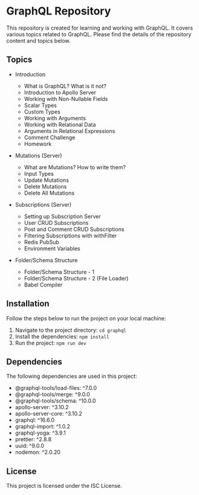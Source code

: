 # GraphQL Repository

This repository is created for learning and working with GraphQL. It covers various topics related to GraphQL. Please find the details of the repository content and topics below.

## Topics

- Introduction
  - What is GraphQL? What is it not?
  - Introduction to Apollo Server
  - Working with Non-Nullable Fields
  - Scalar Types
  - Custom Types
  - Working with Arguments
  - Working with Relational Data
  - Arguments in Relational Expressions
  - Comment Challenge
  - Homework

- Mutations (Server)
  - What are Mutations? How to write them?
  - Input Types
  - Update Mutations
  - Delete Mutations
  - Delete All Mutations

- Subscriptions (Server)
  - Setting up Subscription Server
  - User CRUD Subscriptions
  - Post and Comment CRUD Subscriptions
  - Filtering Subscriptions with withFilter
  - Redis PubSub
  - Environment Variables

- Folder/Schema Structure
  - Folder/Schema Structure - 1
  - Folder/Schema Structure - 2 (File Loader)
  - Babel Compiler

## Installation

Follow the steps below to run the project on your local machine:

1. Navigate to the project directory: `cd graphql`
2. Install the dependencies: `npm install`
3. Run the project: `npm run dev`

## Dependencies

The following dependencies are used in this project:

- @graphql-tools/load-files: ^7.0.0
- @graphql-tools/merge: ^9.0.0
- @graphql-tools/schema: ^10.0.0
- apollo-server: ^3.10.2
- apollo-server-core: ^3.10.2
- graphql: ^16.6.0
- graphql-import: ^1.0.2
- graphql-yoga: ^3.9.1
- prettier: ^2.8.8
- uuid: ^9.0.0
- nodemon: ^2.0.20

## License

This project is licensed under the ISC License.
